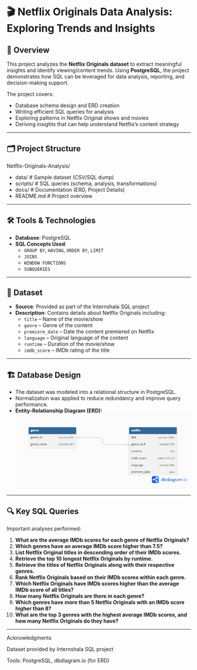 # 🎬 Netflix Originals Data Analysis: Exploring Trends and Insights  

## 📌 Overview  
This project analyzes the **Netflix Originals dataset** to extract meaningful insights and identify viewing/content trends. Using **PostgreSQL**, the project demonstrates how SQL can be leveraged for data analysis, reporting, and decision-making support.  

The project covers:  
- Database schema design and ERD creation  
- Writing efficient SQL queries for analysis  
- Exploring patterns in Netflix Original shows and movies  
- Deriving insights that can help understand Netflix’s content strategy  

---

## 🗂 Project Structure  

Netflix-Originals-Analysis/

- data/ # Sample dataset (CSV/SQL dump)
- scripts/ # SQL queries (schema, analysis, transformations)
- docs/ # Documentation (ERD, Project Details)
- README.md # Project overview


---

## 🛠️ Tools & Technologies  
- **Database**: PostgreSQL  
- **SQL Concepts Used**:  
  - `GROUP BY`, `HAVING`, `ORDER BY`, `LIMIT`  
  - `JOINS`  
  - `WINDOW FUNCTIONS`  
  - `SUBQUERIES`  

---

## 📂 Dataset  
- **Source**: Provided as part of the Internshala SQL project  
- **Description**: Contains details about Netflix Originals including:  
  - `title` – Name of the movie/show  
  - `genre` – Genre of the content  
  - `premiere_date` – Date the content premiered on Netflix  
  - `language` – Original language of the content  
  - `runtime` – Duration of the movie/show  
  - `imdb_score` – IMDb rating of the title  

---

## 🏗️ Database Design  
- The dataset was modeled into a relational structure in PostgreSQL.  
- Normalization was applied to reduce redundancy and improve query performance.  
- **Entity-Relationship Diagram (ERD):**  
  ![ERD](docs/ERD.png)  

---

## 🔍 Key SQL Queries  
Important analyses performed:  
1. **What are the average IMDb scores for each genre of Netflix Originals?**
2. **Which genres have an average IMDb score higher than 7.5?**
3. **List Netflix Original titles in descending order of their IMDb scores.**
4. **Retrieve the top 10 longest Netflix Originals by runtime.**
5. **Retrieve the titles of Netflix Originals along with their respective genres.**
6. **Rank Netflix Originals based on their IMDb scores within each genre.**
7. **Which Netflix Originals have IMDb scores higher than the average IMDb score of all titles?**
8. **How many Netflix Originals are there in each genre?**
9. **Which genres have more than 5 Netflix Originals with an IMDb score higher than 8?**
10. **What are the top 3 genres with the highest average IMDb scores, and how many Netflix Originals do they have?**
---

Acknowledgments

Dataset provided by Internshala SQL project

Tools: PostgreSQL, dbdiagram.io (for ERD)
